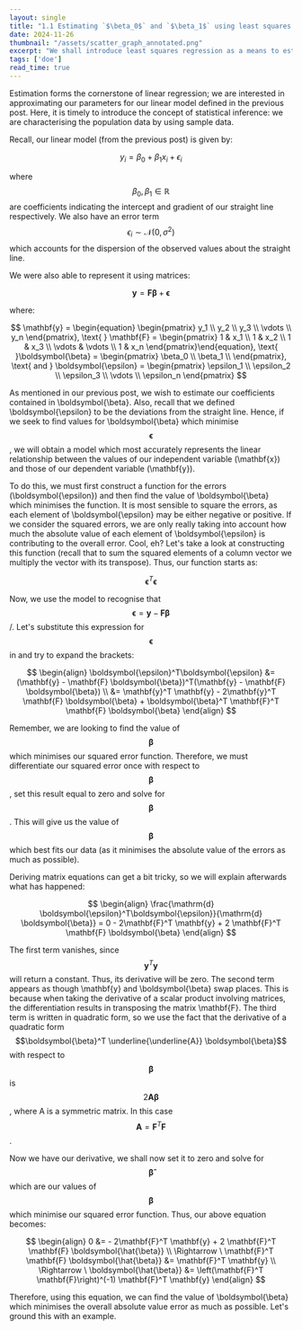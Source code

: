 ```yaml
---
layout: single
title: "1.1 Estimating `$\beta_0$` and `$\beta_1$` using least squares estimation"
date: 2024-11-26
thumbnail: "/assets/scatter_graph_annotated.png"
excerpt: "We shall introduce least squares regression as a means to estimate `$\beta_0$` and `$\beta_1$`."
tags: ['doe']
read_time: true
---
```

<script src="https://polyfill.io/v3/polyfill.min.js?features=es6"></script>
<script id="MathJax-script" async src="https://cdn.jsdelivr.net/npm/mathjax@3/es5/tex-mml-chtml.js"></script>
<script type="text/javascript" async
  src="https://cdnjs.cloudflare.com/ajax/libs/mathjax/2.7.7/MathJax.js?config=TeX-MML-AM_CHTML">
</script>

Estimation forms the cornerstone of linear regression; we are interested in approximating our parameters for our linear model defined in the previous post. Here, it is timely to introduce the concept of statistical inference: we are characterising the population data by using sample data.

Recall, our linear model (from the previous post) is given by:

$$
\begin{equation}
y_i = \beta_0 + \beta_1 x_i + \epsilon_i
\end{equation}
$$

where $$\beta_0, \beta_1 \in \mathbb{R}$$ are coefficients indicating the intercept and gradient of our straight line respectively. We also have an error term $$\epsilon_i \sim \mathcal{N}(0, \sigma^2)$$ which accounts for the dispersion of the observed values about the straight line.

We were also able to represent it using matrices:

$$
\begin{equation}
\mathbf{y} = \mathbf{F} \boldsymbol{\beta} + \boldsymbol{\epsilon}
\end{equation}
$$

where:

$$
\mathbf{y} = \begin{equation}
\begin{pmatrix}
y_1 \\
y_2 \\
y_3 \\
\vdots \\
y_n
\end{pmatrix}, \text{      } \mathbf{F} = \begin{pmatrix}
1 & x_1 \\
1 & x_2 \\
1 & x_3 \\
\vdots & \vdots \\
1 & x_n
\end{pmatrix}\end{equation}, \text{      }\boldsymbol{\beta} = \begin{pmatrix}
\beta_0 \\
\beta_1 \\
\end{pmatrix}, \text{   and   } \boldsymbol{\epsilon} = \begin{pmatrix}
\epsilon_1 \\
\epsilon_2 \\
\epsilon_3 \\
\vdots \\
\epsilon_n
\end{pmatrix}
$$

As mentioned in our previous post, we wish to estimate our coefficients contained in \boldsymbol{\beta}. Also, recall that we defined \boldsymbol{\epsilon} to be the deviations from the straight line. Hence, if we seek to find values for \boldsymbol{\beta} which minimise $$\boldsymbol{\epsilon}$$, we will obtain a model which most accurately represents the linear relationship between the values of our independent variable (\mathbf{x}) and those of our dependent variable (\mathbf{y}).

To do this, we must first construct a function for the errors (\boldsymbol{\epsilon}) and then find the value of \boldsymbol{\beta} which minimises the function. It is most sensible to square the errors, as each element of \boldsymbol{\epsilon} may be either negative or positive. If we consider the squared errors, we are only really taking into account how much the absolute value of each element of \boldsymbol{\epsilon} is contributing to the overall error. Cool, eh? Let's take a look at constructing this function (recall that to sum the squared elements of a column vector we multiply the vector with its transpose). Thus, our function starts as:

$$\boldsymbol{\epsilon}^T\boldsymbol{\epsilon}$$

Now, we use the model to recognise that $$\boldsymbol{\epsilon} = \mathbf{y} - \mathbf{F} \boldsymbol{\beta}$$/. Let's substitute this expression for $$\boldsymbol{\epsilon}$$ in and try to expand the brackets:

$$
\begin{align}
\boldsymbol{\epsilon}^T\boldsymbol{\epsilon} &= (\mathbf{y} - \mathbf{F} \boldsymbol{\beta})^T(\mathbf{y} - \mathbf{F} \boldsymbol{\beta}) \\
&= \mathbf{y}^T \mathbf{y} - 2\mathbf{y}^T \mathbf{F} \boldsymbol{\beta} + \boldsymbol{\beta}^T \mathbf{F}^T \mathbf{F} \boldsymbol{\beta}
\end{align}
$$

Remember, we are looking to find the value of $$\boldsymbol{\beta}$$ which minimises our squared error function. Therefore, we must differentiate our squared error once with respect to $$\boldsymbol{\beta}$$, set this result equal to zero and solve for $$\boldsymbol{\beta}$$. This will give us the value of $$\boldsymbol{\beta}$$ which best fits our data (as it minimises the absolute value of the errors as much as possible).

Deriving matrix equations can get a bit tricky, so we will explain afterwards what has happened:

$$
\begin{align}
\frac{\mathrm{d} \boldsymbol{\epsilon}^T\boldsymbol{\epsilon}}{\mathrm{d} \boldsymbol{\beta}} = 0 - 2\mathbf{F}^T \mathbf{y} + 2 \mathbf{F}^T \mathbf{F} \boldsymbol{\beta}
\end{align}
$$

The first term vanishes, since $$\mathbf{y}^T \mathbf{y}$$ will return a constant. Thus, its derivative will be zero. The second term appears as though \mathbf{y} and \boldsymbol{\beta} swap places. This is because when taking the derivative of a scalar product involving matrices, the differentiation results in transposing the matrix \mathbf{F}. The third term is written in quadratic form, so we use the fact that the derivative of a quadratic form $$\boldsymbol{\beta}^T \underline{\underline{A}} \boldsymbol{\beta}$$ with respect to $$\boldsymbol{\beta}$$ is $$2 \mathbf{A}\boldsymbol{\beta}$$, where A is a symmetric matrix. In this case $$\mathbf{A} = \mathbf{F}^T \mathbf{F}$$.

Now we have our derivative, we shall now set it to zero and solve for $$\boldsymbol{\hat{\beta}}$$ which are our values of $$\boldsymbol{\beta}$$ which minimise our squared error function. Thus, our above equation becomes:

$$
\begin{align}
0 &= - 2\mathbf{F}^T \mathbf{y} + 2 \mathbf{F}^T \mathbf{F} \boldsymbol{\hat{\beta}} \\
\Rightarrow \ \mathbf{F}^T \mathbf{F} \boldsymbol{\hat{\beta}} &= \mathbf{F}^T \mathbf{y} \\
\Rightarrow \ \boldsymbol{\hat{\beta}} &=  \left(\mathbf{F}^T \mathbf{F}\right)^(-1) \mathbf{F}^T \mathbf{y}
\end{align}
$$

Therefore, using this equation, we can find the value of \boldsymbol{\beta} which minimises the overall absolute value error as much as possible. Let's ground this with an example.


